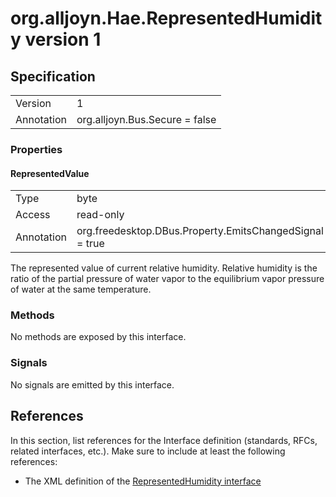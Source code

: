 # org.alljoyn.Hae.RepresentedHumidity version 1

## Specification

|            |                                                                |
|------------|----------------------------------------------------------------|
| Version    | 1                                                              |
| Annotation | org.alljoyn.Bus.Secure = false                                 |

### Properties

#### RepresentedValue

|            |                                                                |
|------------|----------------------------------------------------------------|
| Type       | byte                                                           |
| Access     | read-only                                                      |
| Annotation | org.freedesktop.DBus.Property.EmitsChangedSignal = true        |

The represented value of current relative humidity. Relative humidity is the
ratio of the partial pressure of water vapor to the equilibrium vapor pressure
of water at the same temperature.

### Methods

No methods are exposed by this interface.

### Signals

No signals are emitted by this interface.

## References

In this section, list references for the Interface definition (standards, RFCs,
related interfaces, etc.). Make sure to include at least the following
references:

  * The XML definition of the [RepresentedHumidity interface](org.alljoyn.Hae.RepresentedHumidity-v1.xml)
